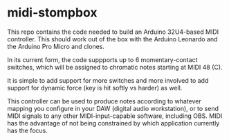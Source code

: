 # midi-stompbox
This repo contains the code needed to build an Arduino 32U4-based MIDI controller. This should work out of the box with the Arduino Leonardo and the Arduino Pro Micro and clones.

In its current form, the code suppports up to 6 momentary-contact switches, which will be assigned to chromatic notes starting at MIDI 48 (C).

It is simple to add support for more switches and more involved to add support for dynamic force (key is hit softly vs harder) as well.

This controller can be used to produce notes according to whatever mapping you configure in your DAW (digital audio workstation), or to send MIDI signals to any other MIDI-input-capable software, including OBS. MIDI has the advantage of not being constrained by which application currently has the focus.
